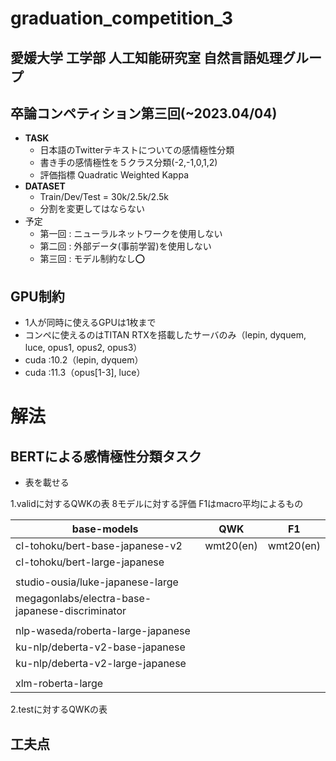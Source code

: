 # graduation_competition_3
## 愛媛大学 工学部 人工知能研究室 自然言語処理グループ

## 卒論コンペティション第三回(~2023.04/04)


- **TASK**
  - 日本語のTwitterテキストについての感情極性分類
  - 書き手の感情極性を５クラス分類(-2,-1,0,1,2)
  - 評価指標 Quadratic Weighted Kappa
- **DATASET**
  - Train/Dev/Test = 30k/2.5k/2.5k
  - 分割を変更してはならない
- 予定
  - 第一回 : ニューラルネットワークを使用しない
  - 第二回 : 外部データ(事前学習)を使用しない
  - 第三回 : モデル制約なし⭕️

## GPU制約
- 1人が同時に使えるGPUは1枚まで
- コンペに使えるのはTITAN RTXを搭載したサーバのみ（lepin, dyquem, luce, opus1, opus2, opus3）
- cuda :10.2（lepin, dyquem）
- cuda :11.3（opus[1-3], luce）

# 解法
## BERTによる感情極性分類タスク
- 表を載せる

1.validに対するQWKの表
8モデルに対する評価
F1はmacro平均によるもの

| base-models  | QWK | F1  |
| ------------- | ------------- | ------------- |
|cl-tohoku/bert-base-japanese-v2  | wmt20(en)  | wmt20(en)  |
|cl-tohoku/bert-large-japanese|   |  |
|||
|studio-ousia/luke-japanese-large|   |  |
|megagonlabs/electra-base-japanese-discriminator|   |  |
|||
|nlp-waseda/roberta-large-japanese|   |  |
|ku-nlp/deberta-v2-base-japanese|   |  |
|ku-nlp/deberta-v2-large-japanese|   |  |
|||
|xlm-roberta-large|   |  |

2.testに対するQWKの表
## 工夫点
